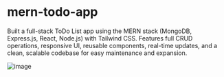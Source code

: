 # mern-todo-app
Built a full-stack ToDo List app using the MERN stack (MongoDB, Express.js, React, Node.js) with Tailwind CSS. Features full CRUD operations, responsive UI, reusable components, real-time updates, and a clean, scalable codebase for easy maintenance and expansion.


![image](https://github.com/user-attachments/assets/c7ba6043-10e0-4a4a-8fe4-c4d0757f68c6)
